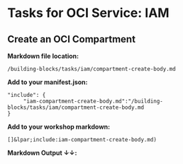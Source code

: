 # Tasks for OCI Service: IAM
## Create an OCI Compartment
**Markdown file location:**
```
/building-blocks/tasks/iam/compartment-create-body.md
```

**Add to your manifest.json:**
```
"include": {
     "iam-compartment-create-body.md":"/building-blocks/tasks/iam/compartment-create-body.md
}
```

**Add to your workshop markdown:**
```
[]&lpar;include:iam-compartment-create-body.md)
```

**Markdown Output &#8595;&#8595;:**
 
[](include:iam-compartment-create-body.md)
 
